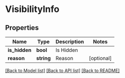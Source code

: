 # VisibilityInfo

## Properties
Name | Type | Description | Notes
------------ | ------------- | ------------- | -------------
**is_hidden** | **bool** | Is Hidden | 
**reason** | **string** | Reason | [optional] 

[[Back to Model list]](../README.md#documentation-for-models) [[Back to API list]](../README.md#documentation-for-api-endpoints) [[Back to README]](../README.md)

